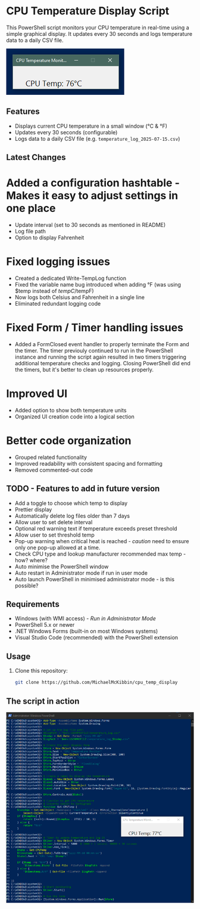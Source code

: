 # CPU Temperature Display Script

This PowerShell script monitors your CPU temperature in real-time using a simple graphical display. It updates every 30 seconds and logs temperature data to a daily CSV file.

![screenshot](screenshot_cpu_temp.png)

## Features

- Displays current CPU temperature in a small window (°C & °F)
- Updates every 30 seconds (configurable)
- Logs data to a daily CSV file (e.g. `temperature_log_2025-07-15.csv`)

## Latest Changes

# Added a configuration hashtable - Makes it easy to adjust settings in one place

- Update interval (set to 30 seconds as mentioned in README)
- Log file path
- Option to display Fahrenheit

# Fixed logging issues

- Created a dedicated Write-TempLog function
- Fixed the variable name bug introduced when adding °F (was using $temp instead of $tempC/$tempF)
- Now logs both Celsius and Fahrenheit in a single line
- Eliminated redundant logging code

# Fixed Form / Timer handling issues

- Added a FormClosed event handler to properly terminate the Form and the timer.
  The timer previouly continued to run in the PowerShell instance and running the script again resulted in two timers triggering additional temperature checks and logging. Closing PowerShell did end the timers, but it's better to clean up resources properly.

# Improved UI

- Added option to show both temperature units
- Organized UI creation code into a logical section

# Better code organization

- Grouped related functionality
- Improved readability with consistent spacing and formatting
- Removed commented-out code

## TODO - Features to add in future version

- Add a toggle to choose which temp to display
- Prettier display
- Automatically delete log files older than 7 days
- Allow user to set delete interval
- Optional red warning text if temperature exceeds preset threshold
- Allow user to set threshold temp
- Pop-up warning when critical heat is reached - _caution_ need to ensure only one pop-up allowed at a time.
- Check CPU type and lookup manufacturer recommended max temp - how? where?
- Auto minimise the PowerShell window
- Auto restart in Administrator mode if run in user mode
- Auto launch PowerShell in minimised administrator mode - is this possible?

## Requirements

- Windows (with WMI access) - _Run in Administrator Mode_
- PowerShell 5.x or newer
- .NET Windows Forms (built-in on most Windows systems)
- Visual Studio Code (recommended) with the PowerShell extension

## Usage

1. Clone this repository:
   ```bash
   git clone https://github.com/MichaelMcKibbin/cpu_temp_display
   ```

## The script in action

![screenshot](screenshot_script.png)
